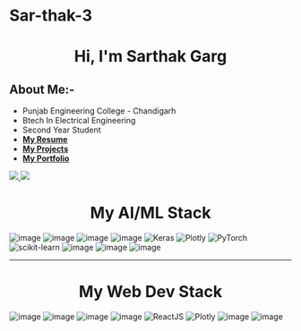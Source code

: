 # Sar-thak-3

<h1 align="center">Hi, I'm Sarthak Garg</h1>

## About Me:- 
-    Punjab Engineering College - Chandigarh
-    Btech In Electrical Engineering
-    Second Year Student
-   [**My Resume**](https://drive.google.com/file/d/1OupmCLmb77rrLGnSXcI_qI9cwQ2cAUht/view?usp=share_link)
-   [**My Projects**](https://github.com/Sar-thak-3)
-   [**My Portfolio**](https://webport03.web.app/)
<a href="https://www.linkedin.com/in/sarthak-garg-098674222/">
    <img src="https://img.icons8.com/fluent/48/000000/linkedin.png" />
</a>
<a href="https://stackoverflow.com/users/20375918/sarthak-garg">
    <img src="https://img.icons8.com/color/48/null/stackoverflow.png"/>
</a>


              
<h1 align="center"> My AI/ML Stack </h1>

![image](https://img.icons8.com/fluency/48/null/python.png)
![image](https://img.icons8.com/fluency/48/null/jupyter.png)
![image](https://img.shields.io/badge/TensorFlow-FF6F00?style=for-the-badge&logo=TensorFlow&logoColor=white)
![image](https://img.shields.io/badge/Numpy-777BB4?style=for-the-badge&logo=numpy&logoColor=white)
![Keras](https://img.shields.io/badge/Keras-%23D00000.svg?style=for-the-badge&logo=Keras&logoColor=white)
![Plotly](https://img.shields.io/badge/Plotly-%233F4F75.svg?style=for-the-badge&logo=plotly&logoColor=white)
![PyTorch](https://img.shields.io/badge/PyTorch-%23EE4C2C.svg?style=for-the-badge&logo=PyTorch&logoColor=white)
![scikit-learn](https://img.shields.io/badge/scikit--learn-%23F7931E.svg?style=for-the-badge&logo=scikit-learn&logoColor=white)
![image](https://img.shields.io/badge/Pandas-2C2D72?style=for-the-badge&logo=pandas&logoColor=white)
![image](https://img.shields.io/badge/OpenCV-27338e?style=for-the-badge&logo=OpenCV&logoColor=white)
![image](https://img.shields.io/badge/Git-F05032?style=for-the-badge&logo=git&logoColor=white)


---------------------------------------------------------------------------------------

<h1 align="center"> My Web Dev Stack </h1>

![image](https://img.icons8.com/fluency/48/null/html-5.png)
![image](https://img.icons8.com/fluency/48/null/css3.png)
![image](https://img.icons8.com/fluency/48/null/javascript.png)
![image](https://img.icons8.com/fluency/48/null/node-js.png)
![ReactJS](https://img.icons8.com/plasticine/48/000000/react.png)
![Plotly](https://img.shields.io/badge/-Plotly-red)
![image](https://img.icons8.com/fluency/48/null/mysql-logo.png)
![image](https://img.icons8.com/color/48/000000/mongodb.png)
